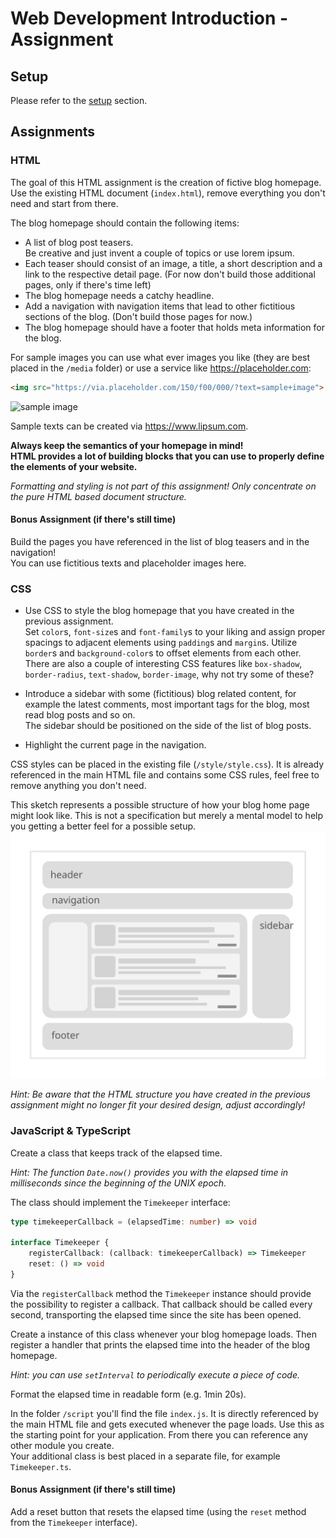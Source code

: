 # Web Development Introduction - Assignment

## Setup

Please refer to the [setup](./SETUP.md) section.

## Assignments

### HTML

The goal of this HTML assignment is the creation of fictive blog homepage. Use
the existing HTML document (`index.html`), remove everything you don't need and
start from there.

The blog homepage should contain the following items:

* A list of blog post teasers.  
  Be creative and just invent a couple of topics or use lorem ipsum.
* Each teaser should consist of an image, a title, a short description and a
  link to the respective detail page. (For now don't build those additional
  pages, only if there's time left)
* The blog homepage needs a catchy headline.
* Add a navigation with navigation items that lead to other fictitious sections
  of the blog. (Don't build those pages for now.)
* The blog homepage should have a footer that holds meta information for the
  blog.

For sample images you can use what ever images you like (they are best placed
in the `/media` folder) or use a service like <https://placeholder.com>:

```html
<img src="https://via.placeholder.com/150/f00/000/?text=sample+image">
```

![sample image](https://via.placeholder.com/150/f00/000/?text=sample+image)

Sample texts can be created via <https://www.lipsum.com>.

__Always keep the semantics of your homepage in mind!  
HTML provides a lot of building blocks that you can use to properly define the
elements of your website.__

_Formatting and styling is not part of this assignment! Only concentrate on the
pure HTML based document structure._

#### __Bonus Assignment (if there's still time)__

Build the pages you have referenced in the list of blog teasers and in the
navigation!  
You can use fictitious texts and placeholder images here.

### CSS

* Use CSS to style the blog homepage that you have created in the previous
  assignment.  
  Set `color`s, `font-size`s and `font-family`s to your liking and assign proper
  spacings to adjacent elements using `padding`s and `margin`s. Utilize
  `border`s and `background-color`s to offset elements from each other.  
  There are also a couple of interesting CSS features like `box-shadow`,
  `border-radius`, `text-shadow`, `border-image`, why not try some of these?

* Introduce a sidebar with some (fictitious) blog related content, for example
  the latest comments, most important tags for the blog, most read blog posts
  and so on.  
  The sidebar should be positioned on the side of the list of blog posts.

* Highlight the current page in the navigation.  

CSS styles can be placed in the existing file (`/style/style.css`). It is already
referenced in the main HTML file and contains some CSS rules, feel free to remove
anything you don't need.

This sketch represents a possible structure of how your blog home page might
look like. This is not a specification but merely a mental model to help you
getting a better feel for a possible setup. ![sketch](./media/sketch_web.svg)

_Hint: Be aware that the HTML structure you have created in the previous
assignment might no longer fit your desired design, adjust accordingly!_

### JavaScript & TypeScript

Create a class that keeps track of the elapsed time.  

_Hint: The function `Date.now()` provides you with the elapsed time in
milliseconds since the beginning of the UNIX epoch._

The class should implement the `Timekeeper` interface:

```ts
type timekeeperCallback = (elapsedTime: number) => void

interface Timekeeper {
    registerCallback: (callback: timekeeperCallback) => Timekeeper
    reset: () => void
}
```

Via the `registerCallback` method the `Timekeeper` instance should provide the
possibility to register a callback. That callback should be called every second,
transporting the elapsed time since the site has been opened.

Create a instance of this class whenever your blog homepage loads. Then register a
handler that prints the elapsed time into the header of the blog homepage.

_Hint: you can use `setInterval` to periodically execute a piece of code._

Format the elapsed time in readable form (e.g. 1min 20s).

In the folder `/script` you'll find the file `index.js`. It is directly referenced
by the main HTML file and gets executed whenever the page loads. Use this as the
starting point for your application. From there you can reference any other module
you create.  
Your additional class is best placed in a separate file, for example `Timekeeper.ts`.

#### __Bonus Assignment (if there's still time)__

Add a reset button that resets the elapsed time (using the `reset` method from the
`Timekeeper` interface).
